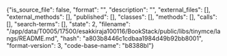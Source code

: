 {"is_source_file": false, "format": "", "description": "", "external_files": [], "external_methods": [], "published": [], "classes": [], "methods": [], "calls": [], "search-terms": [], "state": 2, "filename": "/app/data/T0005/17500/esakkiraja100116/BookStack/public/libs/tinymce/langs/README.md", "hash": "a803b8446c1cdbaa1984d49b92bb8001", "format-version": 3, "code-base-name": "b8388bl"}